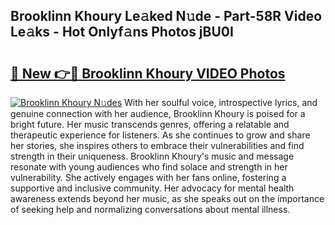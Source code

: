 ## Brooklinn Khoury Le𝚊ked N𝚞de - Part-58R Video Le𝚊ks - Hot Onlyf𝚊ns Photos jBU0I

# <h2><a href="http://ab33461.deff.icu/?id=Brooklinn+Khoury">🔗 New 👉🔴 Brooklinn Khoury VIDEO Photos</a></h2>

[![Brooklinn Khoury N𝚞des](https://i.imgur.com/rIISA9y.gif)](http://ab33461.deff.icu/?id=Brooklinn+Khoury)
With her soulful voice, introspective lyrics, and genuine connection with her audience, Brooklinn Khoury is poised for a bright future. Her music transcends genres, offering a relatable and therapeutic experience for listeners. As she continues to grow and share her stories, she inspires others to embrace their vulnerabilities and find strength in their uniqueness. Brooklinn Khoury's music and message resonate with young audiences who find solace and strength in her vulnerability. She actively engages with her fans online, fostering a supportive and inclusive community. Her advocacy for mental health awareness extends beyond her music, as she speaks out on the importance of seeking help and normalizing conversations about mental illness.
